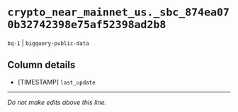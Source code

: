 # `crypto_near_mainnet_us._sbc_874ea070b32742398e75af52398ad2b8`
`bq-1` | `bigquery-public-data`

## Column details
* [TIMESTAMP] `last_update`

-------------------------------------------------------------------------------
*Do not make edits above this line.*
